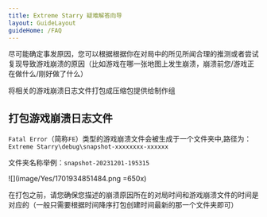 ```yaml
---
title: Extreme Starry 疑难解答向导
layout: GuideLayout
guideHome: /FAQ
---
```


尽可能确定事发原因，您可以根据根据你在对局中的所见所闻合理的推测或者尝试复现导致游戏崩溃的原因（比如游戏在哪一张地图上发生崩溃，崩溃前您/游戏正在做什么/刚好做了什么）

将相关的游戏崩溃日志文件打包成压缩包提供给制作组

## 打包游戏崩溃日志文件

`Fatal Error`（简称`FE`）类型的游戏崩溃文件会被生成于一个文件夹中,路径为：
`Extreme Starry\debug\snapshot-xxxxxxxx-xxxxxx`

文件夹名称举例：`snapshot-20231201-195315`

![](image/Yes/1701934851484.png =650x)

在打包之前，请您确保您描述的崩溃原因所在的对局时间和游戏崩溃文件的时间是对应的（一般只需要根据时间降序打包创建时间最新的那一个文件夹即可）
